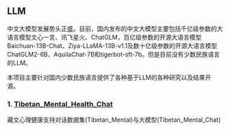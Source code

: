 ## LLM

中文大模型发展势头正盛。目前，国内发布的中文大模型主要包括千亿级参数的大语言模型文心一言、讯飞星火、ChatGLM，百亿级参数的开源大语言模型Baichuan-13B-Chat、Ziya-LLaMA-13B-v1.1及数十亿级参数的开源大语言模型ChatGLM2-6B、AquilaChat-7B和tigerbot-sft-7b。但是目前没有少数民族语言的LLM。

本项目主要针对国内少数民族语言提供了各种基于LLM的各种研究以及结果开源。
### 1. [Tibetan_Mental_Health_Chat](https://github.com/Shajiu/LLM/tree/main/Tibetan_Mental_Health_Chat)
藏文心理健康支持对话数据集(Tibetan_Mental)与大模型(Tibetan_Mental_Chat)
